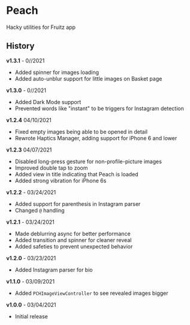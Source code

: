 # Peach
Hacky utilities for Fruitz app

## History
**v1.3.1** - 0//2021
- Added spinner for images loading
- Added auto-unblur support for little images on Basket page

**v1.3.0** - 0//2021
- Added Dark Mode support
- Prevented words like "instant" to be triggers for Instagram detection

**v1.2.4** 04/10/2021
- Fixed empty images being able to be opened in detail
- Rewrote Haptics Manager, adding support for iPhone 6 and lower

**v1.2.3** 04/07/2021
- Disabled long-press gesture for non-profile-picture images
- Improved double tap to zoom
- Added view in title indicating that Peach is loaded
- Added strong vibration for iPhone 6s

**v1.2.2** - 03/24/2021
- Added support for parenthesis in Instagram parser
- Changed `@` handling

**v1.2.1** - 03/24/2021
- Made deblurring async for better performance
- Added transition and spinner for cleaner reveal
- Added safeties to prevent unexpected behavior

**v1.2.0** - 03/23/2021
- Added Instagram parser for bio

**v1.1.0** - 03/09/2021
- Added `PCHImageViewController` to see revealed images bigger

**v1.0.0** - 03/04/2021
- Initial release
